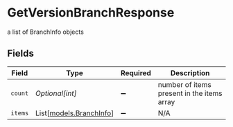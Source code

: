 # GetVersionBranchResponse

a list of BranchInfo objects


## Fields

| Field                                              | Type                                               | Required                                           | Description                                        |
| -------------------------------------------------- | -------------------------------------------------- | -------------------------------------------------- | -------------------------------------------------- |
| `count`                                            | *Optional[int]*                                    | :heavy_minus_sign:                                 | number of items present in the items array         |
| `items`                                            | List[[models.BranchInfo](../models/branchinfo.md)] | :heavy_minus_sign:                                 | N/A                                                |
